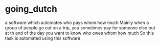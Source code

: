 going_dutch
===========

a software which automates who pays whom how much
Mainly when a group of people go out on a trip, you sometimes pay for someone else but at th end of the day you want to 
know who owes whom how much
So this task is automated using this software
